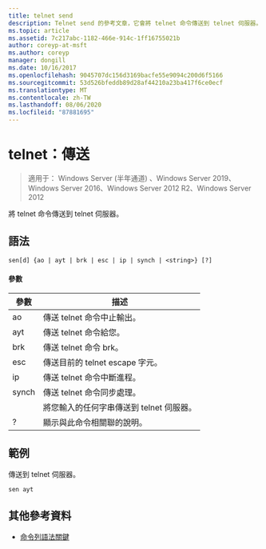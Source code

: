 ```yaml
---
title: telnet send
description: Telnet send 的參考文章，它會將 telnet 命令傳送到 telnet 伺服器。
ms.topic: article
ms.assetid: 7c217abc-1182-466e-914c-1ff16755021b
author: coreyp-at-msft
ms.author: coreyp
manager: dongill
ms.date: 10/16/2017
ms.openlocfilehash: 9045707dc156d3169bacfe55e9094c200d6f5166
ms.sourcegitcommit: 53d526bfeddb89d28af44210a23ba417f6ce0ecf
ms.translationtype: MT
ms.contentlocale: zh-TW
ms.lasthandoff: 08/06/2020
ms.locfileid: "87881695"
---
```

# <a name="telnet-send"></a>telnet：傳送

> 適用于： Windows Server (半年通道) 、Windows Server 2019、Windows Server 2016、Windows Server 2012 R2、Windows Server 2012

將 telnet 命令傳送到 telnet 伺服器。

## <a name="syntax"></a>語法
```
sen[d] {ao | ayt | brk | esc | ip | synch | <string>} [?]
```
#### <a name="parameters"></a>參數

| 參數 |                     描述                      |
|-----------|------------------------------------------------------|
|    ao     |       傳送 telnet 命令中止輸出。        |
|    ayt    |       傳送 telnet 命令給您。       |
|    brk    |            傳送 telnet 命令 brk。            |
|    esc    |      傳送目前的 telnet escape 字元。      |
|    ip     |     傳送 telnet 命令中斷進程。     |
|   synch   |           傳送 telnet 命令同步處理。           |
| <string>  | 將您輸入的任何字串傳送到 telnet 伺服器。 |
|     ?     |     顯示與此命令相關聯的說明。      |

## <a name="examples"></a>範例
傳送到 telnet 伺服器。
```
sen ayt
```
## <a name="additional-references"></a>其他參考資料
- [命令列語法關鍵](command-line-syntax-key.md)
